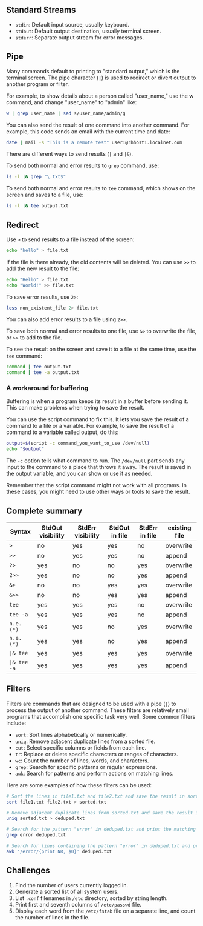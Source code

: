## Standard Streams

* `stdin`: Default input source, usually keyboard.
* `stdout`: Default output destination, usually terminal screen.
* `stderr`: Separate output stream for error messages.

## Pipe

Many commands default to printing to "standard output," which is the terminal screen. The pipe character (`|`) is used to redirect or divert output to another program or filter.

For example, to show details about a person called "user_name," use the w command, and change "user_name" to "admin" like:

```bash
w | grep user_name | sed s/user_name/admin/g
```

You can also send the result of one command into another command. For example, this code sends an email with the current time and date:

```bash
date | mail -s "This is a remote test" user1@rhhost1.localnet.com
```

There are different ways to send results (`|` and `|&`).

To send both normal and error results to `grep` command, use:

```bash
ls -l |& grep "\.txt$"
```

To send both normal and error results to `tee` command, which shows on the screen and saves to a file, use:

```bash
ls -l |& tee output.txt
```

## Redirect

Use `>` to send results to a file instead of the screen:

```bash
echo "hello" > file.txt
```

If the file is there already, the old contents will be deleted. You can use `>>` to add the new result to the file:

```bash
echo "Hello" > file.txt
echo "World!" >> file.txt
```

To save error results, use `2>`:

```bash
less non_existent_file 2> file.txt
```

You can also add error results to a file using `2>>`.

To save both normal and error results to one file, use `&>` to overwrite the file, or `>>` to add to the file.

To see the result on the screen and save it to a file at the same time, use the `tee` command:

```bash
command | tee output.txt
command | tee -a output.txt
```

### A workaround for buffering 

Buffering is when a program keeps its result in a buffer before sending it. This can make problems when trying to save the result.

You can use the script command to fix this. It lets you save the result of a command to a file or a variable. For example, to save the result of a command to a variable called output, do this:

```bash
output=$(script -c command_you_want_to_use /dev/null)
echo "$output"
```

The `-c` option tells what command to run. The `/dev/null` part sends any input to the command to a place that throws it away. The result is saved in the output variable, and you can show or use it as needed.

Remember that the script command might not work with all programs. In these cases, you might need to use other ways or tools to save the result.

## Complete summary
  
| Syntax     | StdOut visibility | StdErr visibility | StdOut in file | StdErr in file | existing file |
| --------   | ----------------- | ----------------- | -------------- | -------------- | ------------- |
| `>`          |   no              |   yes             |   yes          |   no           |  overwrite    |
| `>>`         |   no              |   yes             |   yes          |   no           |  append       |
| `2>`         |   yes             |   no              |   no           |   yes          |  overwrite    |
| `2>>`        |   yes             |   no              |   no           |   yes          |  append       |  
| `&>`         |   no              |   no              |   yes          |   yes          |  overwrite    |    
| `&>>`        |   no              |   no              |   yes          |   yes          |  append       |  
| `tee`        |   yes             |   yes             |   yes          |   no           |  overwrite    |  
| `tee -a`     |   yes             |   yes             |   yes          |   no           |  append       |
| `n.e. (*)`   |   yes             |   yes             |   no           |   yes          |  overwrite    |  
| `n.e. (*)`   |   yes             |   yes             |   no           |   yes          |  append       |
| `\|& tee`    |   yes             |   yes             |   yes          |   yes          |  overwrite    |
| `\|& tee -a` |   yes             |   yes             |   yes          |   yes          |  append       |  


## Filters

Filters are commands that are designed to be used with a pipe (`|`) to process the output of another command. These filters are relatively small programs that accomplish one specific task very well. Some common filters include:

- `sort`: Sort lines alphabetically or numerically.
- `uniq`: Remove adjacent duplicate lines from a sorted file.
- `cut`: Select specific columns or fields from each line.
- `tr`: Replace or delete specific characters or ranges of characters.
- `wc`: Count the number of lines, words, and characters.
- `grep`: Search for specific patterns or regular expressions.
- `awk`: Search for patterns and perform actions on matching lines.
    
Here are some examples of how these filters can be used:

```bash
# Sort the lines in file1.txt and file2.txt and save the result in sorted.txt
sort file1.txt file2.txt > sorted.txt

# Remove adjacent duplicate lines from sorted.txt and save the result in deduped.txt
uniq sorted.txt > deduped.txt

# Search for the pattern "error" in deduped.txt and print the matching lines to the screen
grep error deduped.txt

# Search for lines containing the pattern "error" in deduped.txt and print the matching lines to the screen, along with the line number
awk '/error/{print NR, $0}' deduped.txt
```

## Challenges

1. Find the number of users currently logged in.
2. Generate a sorted list of all system users.
3. List `.conf` filenames in `/etc` directory, sorted by string length.
4. Print first and seventh columns of `/etc/passwd` file.
5. Display each word from the `/etc/fstab` file on a separate line, and count the number of lines in the file.

